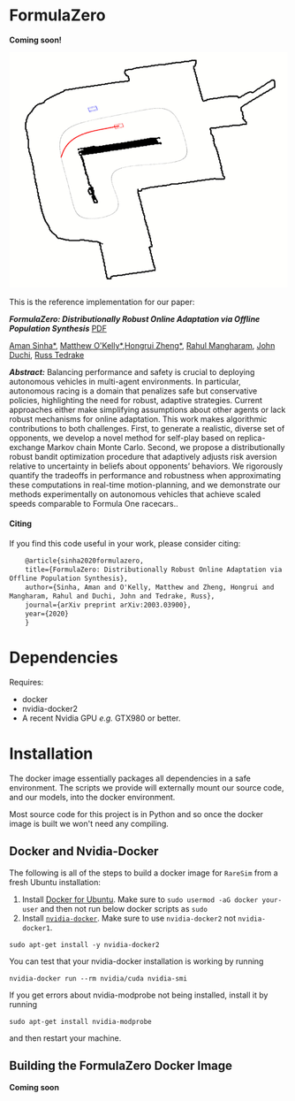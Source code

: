 # FormulaZero
<b>Coming soon!</b>
<p align="center">
  <img src="assets/action.gif"/>
</p>


This is the reference implementation for our paper:

<em><b>FormulaZero: Distributionally Robust Online Adaptation via Offline Population Synthesis</b></em>
[PDF](https://arxiv.org/pdf/2003.03900.pdf)

[Aman Sinha*](http://amansinha.org), [Matthew O'Kelly*](http://www.mokelly.net/),[Hongrui Zheng*](), [Rahul Mangharam](), [John Duchi](http://stanford.edu/~jduchi/), [Russ Tedrake](https://groups.csail.mit.edu/locomotion/russt.html)

<em><b>Abstract:</b></em> Balancing performance and safety is crucial to deploying autonomous vehicles
in multi-agent environments. In particular, autonomous racing is a domain 
that penalizes safe but conservative policies, highlighting the need for
robust, adaptive strategies. Current approaches either make simplifying
assumptions about other agents or lack robust mechanisms for online
adaptation. This work makes algorithmic contributions to both
challenges. First, to generate a realistic, diverse set of opponents, we
develop a novel method for self-play based on replica-exchange Markov chain
Monte Carlo. Second, we propose a distributionally robust bandit
optimization procedure that adaptively adjusts risk aversion
relative to uncertainty in beliefs about opponents’ behaviors. We rigorously
quantify the tradeoffs in performance and robustness when approximating
these computations in real-time motion-planning, and we
demonstrate our methods experimentally on autonomous vehicles
that achieve scaled speeds comparable to Formula One racecars..

#### Citing

If you find this code useful in your work, please consider citing:

```
	@article{sinha2020formulazero,
	title={FormulaZero: Distributionally Robust Online Adaptation via Offline Population Synthesis},
	author={Sinha, Aman and O'Kelly, Matthew and Zheng, Hongrui and Mangharam, Rahul and Duchi, John and Tedrake, Russ},
	journal={arXiv preprint arXiv:2003.03900},
	year={2020}
	}

```

# Dependencies
Requires:
* docker
* nvidia-docker2
* A recent Nvidia GPU *e.g.* GTX980 or better.

# Installation
The docker image essentially packages all dependencies in a safe environment.  The scripts we provide will externally mount our source code, and our models, into the docker environment.

Most source code for this project is in Python and so once the docker image is built we won't need any compiling.

## Docker and Nvidia-Docker

The following is all of the steps to build a docker image for `RareSim` from a fresh Ubuntu installation:

1) Install [Docker for Ubuntu](https://docs.docker.com/engine/installation/linux/docker-ce/ubuntu/). Make sure to `sudo usermod -aG docker your-user` and then not run below docker scripts as `sudo`
2) Install [`nvidia-docker`](https://github.com/NVIDIA/nvidia-docker). Make sure to use `nvidia-docker2` not `nvidia-docker1`.
```
sudo apt-get install -y nvidia-docker2
```
You can test that your nvidia-docker installation is working by running
```
nvidia-docker run --rm nvidia/cuda nvidia-smi
```
If you get errors about nvidia-modprobe not being installed, install it by running
```
sudo apt-get install nvidia-modprobe
```
and then restart your machine.

## Building the FormulaZero Docker Image
<b>Coming soon</b>

